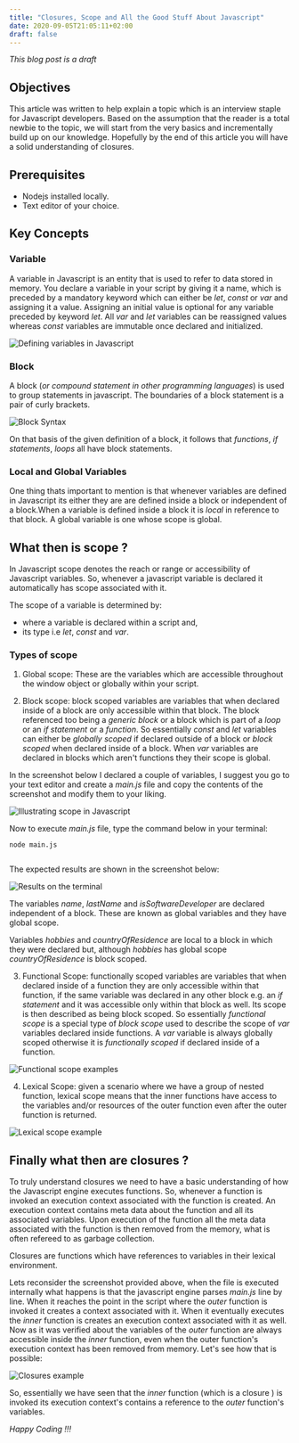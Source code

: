 ```yaml
---
title: "Closures, Scope and All the Good Stuff About Javascript"
date: 2020-09-05T21:05:11+02:00
draft: false
---
```


_This blog post is a draft_

## Objectives

This article was written to help explain a topic which is an interview staple for Javascript developers.
Based on the assumption that the reader is a total newbie to the topic, we will start from the very basics and incrementally build up on our knowledge. Hopefully by the end of this article you will have a solid understanding of closures.

## Prerequisites
 - <a src="https://nodejs.org/en/download/" class="article-link">Nodejs</a> installed locally.
 - Text editor of your choice.

## Key Concepts

### Variable

A variable in Javascript is an entity that is used to refer to data stored in memory. You declare a variable in your script by giving it a name, which is preceded by a mandatory keyword which can either be _let_, _const_ or _var_ and assigning it a value. Assigning an initial value is optional for any variable preceded by keyword _let_. All _var_ and _let_ variables can be reassigned values whereas _const_ variables are immutable once declared and initialized.

 <img src="https://res.cloudinary.com/di70zcupa/image/upload/v1599441833/js-closures-tut/Defining_variables_in_JS_1_uom50u.png" alt="Defining variables in Javascript">


### Block

A block (_or compound statement in other programming languages_) is used to group statements in javascript. The boundaries of a block statement is a pair of curly brackets.

<img src="https://res.cloudinary.com/di70zcupa/image/upload/v1599461896/js-closures-tut/Block-Syntax_1_waqhf3.png" alt="Block Syntax">

On that basis of the given definition of a block, it follows that _functions_, _if statements_, _loops_ all have block statements.

### Local and Global Variables

One thing thats important to mention is that whenever variables are defined in Javascript its either they are are defined inside a block or independent of a block.When a variable is defined inside a block it is _local_ in reference to that block. A global variable is one whose scope is global.


## What then is scope ?

In Javascript scope denotes the reach or range or accessibility of Javascript variables. So, whenever a javascript variable is declared it automatically has scope associated with it.

The scope of a variable is determined by:
-  where a variable is declared within a script and,
-  its type i.e _let_, _const_ and _var_.


### Types of scope

1. Global scope: These are the variables which are accessible throughout the window object or globally within your script.

2. Block scope: block scoped variables are variables that when declared inside of a block are only accessible within that block. The block referenced too being a _generic block_ or a block which is part of a _loop_ or an _if statement_ or a _function_. So essentially _const_ and _let_ variables can either be _globally scoped_ if declared outside of a block or _block scoped_ when declared inside of a block. When _var_ variables are declared in blocks which aren't functions they their scope is global.

In the screenshot below I declared a couple of variables, I suggest you go to your text editor and create a _main.js_ file and copy the contents of the screenshot and modify them to your liking.

<img src="https://res.cloudinary.com/di70zcupa/image/upload/v1599466095/js-closures-tut/scope-example_ghtmaq.png" alt="Illustrating scope in Javascript">

Now to execute _main.js_ file, type the command below in your terminal:

```
node main.js


```

The expected results are shown in the screenshot below:

<img src="https://res.cloudinary.com/di70zcupa/image/upload/v1599467585/js-closures-tut/scope-terminal_result_o3dz6n.png" alt="Results on the terminal">

The variables _name_, _lastName_ and _isSoftwareDeveloper_ are declared independent of a block. These are known as global variables and they have global scope. 

Variables _hobbies_ and _countryOfResidence_ are local to a block in which they were declared but, although _hobbies_ has global scope  _countryOfResidence_ is block scoped.

3. Functional Scope: functionally scoped variables are variables that when declared inside of a function they are only accessible within that function, if the same variable was declared in any other block e.g. an _if statement_ and it was accessible only within that block as well. Its scope is then described as being block scoped. So essentially _functional scope_ is a special type of _block scope_ used to describe the scope of _var_ variables declared inside functions. A _var_ variable is always globally scoped otherwise it is _functionally scoped_ if declared inside of a function.

<img src="https://res.cloudinary.com/di70zcupa/image/upload/v1600108316/js-closures-tut/functional_scope_wflflh.png" alt="Functional scope examples">

4. Lexical Scope: given a scenario where we have a group of nested function, lexical scope means that the inner functions have access to the variables and/or resources of the outer function even after the outer function is returned.

<img src="https://res.cloudinary.com/di70zcupa/image/upload/v1600118955/js-closures-tut/lexical_scope_c8rcm4.png" alt="Lexical scope example">

## Finally what then are closures ?
To truly understand closures we need to have a basic understanding of how the Javascript engine executes functions. So, whenever a function is invoked an execution context associated with the function is created. An execution context contains meta data about the function and all its associated variables. Upon execution of the function all the meta data associated with the function is then removed from the memory, what is often refereed to as garbage collection.

Closures are functions which have references to variables in their lexical environment.

Lets reconsider the screenshot provided above, when the file is executed internally what happens is that the javascript engine parses _main.js_ line by line. When it reaches the point in the script where the _outer_ function is invoked it creates a context associated with it. When it eventually executes the _inner_ function is creates an execution context associated with it as well. Now as it was verified about the variables of the _outer_ function are always accessible inside the _inner_ function, even when the outer function's execution context has been removed from memory. Let's see how that is possible:

<img src="https://res.cloudinary.com/di70zcupa/image/upload/v1600121543/js-closures-tut/closures_bdxhjn.png" alt="Closures example">

So, essentially we have seen that the _inner_ function (which is a closure ) is invoked its execution context's contains a reference to the _outer_ function's variables.

_Happy Coding !!!_